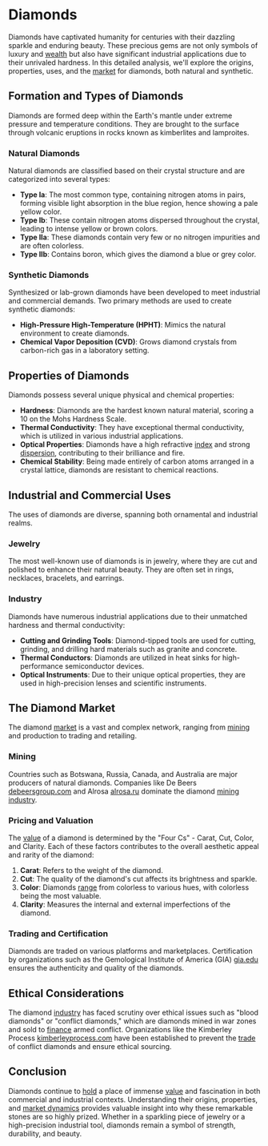 # Diamonds

Diamonds have captivated humanity for centuries with their dazzling sparkle and enduring beauty. These precious gems are not only symbols of luxury and [wealth](../w/wealth.md) but also have significant industrial applications due to their unrivaled hardness. In this detailed analysis, we'll explore the origins, properties, uses, and the [market](../m/market.md) for diamonds, both natural and synthetic.

## Formation and Types of Diamonds

Diamonds are formed deep within the Earth's mantle under extreme pressure and temperature conditions. They are brought to the surface through volcanic eruptions in rocks known as kimberlites and lamproites. 

### Natural Diamonds

Natural diamonds are classified based on their crystal structure and are categorized into several types:
- **Type Ia**: The most common type, containing nitrogen atoms in pairs, forming visible light absorption in the blue region, hence showing a pale yellow color.
- **Type Ib**: These contain nitrogen atoms dispersed throughout the crystal, leading to intense yellow or brown colors.
- **Type IIa**: These diamonds contain very few or no nitrogen impurities and are often colorless.
- **Type IIb**: Contains boron, which gives the diamond a blue or grey color.

### Synthetic Diamonds

Synthesized or lab-grown diamonds have been developed to meet industrial and commercial demands. Two primary methods are used to create synthetic diamonds:
- **High-Pressure High-Temperature (HPHT)**: Mimics the natural environment to create diamonds.
- **Chemical Vapor Deposition (CVD)**: Grows diamond crystals from carbon-rich gas in a laboratory setting.

## Properties of Diamonds

Diamonds possess several unique physical and chemical properties:
- **Hardness**: Diamonds are the hardest known natural material, scoring a 10 on the Mohs Hardness Scale.
- **Thermal Conductivity**: They have exceptional thermal conductivity, which is utilized in various industrial applications.
- **Optical Properties**: Diamonds have a high refractive [index](../i/index_instrument.md) and strong [dispersion](../d/dispersion.md), contributing to their brilliance and fire.
- **Chemical Stability**: Being made entirely of carbon atoms arranged in a crystal lattice, diamonds are resistant to chemical reactions.

## Industrial and Commercial Uses

The uses of diamonds are diverse, spanning both ornamental and industrial realms.

### Jewelry

The most well-known use of diamonds is in jewelry, where they are cut and polished to enhance their natural beauty. They are often set in rings, necklaces, bracelets, and earrings.

### Industry

Diamonds have numerous industrial applications due to their unmatched hardness and thermal conductivity:
- **Cutting and Grinding Tools**: Diamond-tipped tools are used for cutting, grinding, and drilling hard materials such as granite and concrete.
- **Thermal Conductors**: Diamonds are utilized in heat sinks for high-performance semiconductor devices.
- **Optical Instruments**: Due to their unique optical properties, they are used in high-precision lenses and scientific instruments.

## The Diamond Market

The diamond [market](../m/market.md) is a vast and complex network, ranging from [mining](../m/mining.md) and production to trading and retailing.

### Mining

Countries such as Botswana, Russia, Canada, and Australia are major producers of natural diamonds. Companies like De Beers [debeersgroup.com](https://www.debeersgroup.com) and Alrosa [alrosa.ru](https://eng.alrosa.ru) dominate the diamond [mining](../m/mining.md) [industry](../i/industry.md).

### Pricing and Valuation

The [value](../v/value.md) of a diamond is determined by the "Four Cs" - Carat, Cut, Color, and Clarity. Each of these factors contributes to the overall aesthetic appeal and rarity of the diamond:
1. **Carat**: Refers to the weight of the diamond.
2. **Cut**: The quality of the diamond's cut affects its brightness and sparkle.
3. **Color**: Diamonds [range](../r/range.md) from colorless to various hues, with colorless being the most valuable.
4. **Clarity**: Measures the internal and external imperfections of the diamond.

### Trading and Certification

Diamonds are traded on various platforms and marketplaces. Certification by organizations such as the Gemological Institute of America (GIA) [gia.edu](https://www.gia.edu) ensures the authenticity and quality of the diamonds.

## Ethical Considerations

The diamond [industry](../i/industry.md) has faced scrutiny over ethical issues such as "blood diamonds" or "conflict diamonds," which are diamonds mined in war zones and sold to [finance](../f/finance.md) armed conflict. Organizations like the Kimberley Process [kimberleyprocess.com](https://www.kimberleyprocess.com) have been established to prevent the [trade](../t/trade.md) of conflict diamonds and ensure ethical sourcing.

## Conclusion

Diamonds continue to [hold](../h/hold.md) a place of immense [value](../v/value.md) and fascination in both commercial and industrial contexts. Understanding their origins, properties, and [market dynamics](../m/market_dynamics.md) provides valuable insight into why these remarkable stones are so highly prized. Whether in a sparkling piece of jewelry or a high-precision industrial tool, diamonds remain a symbol of strength, durability, and beauty.